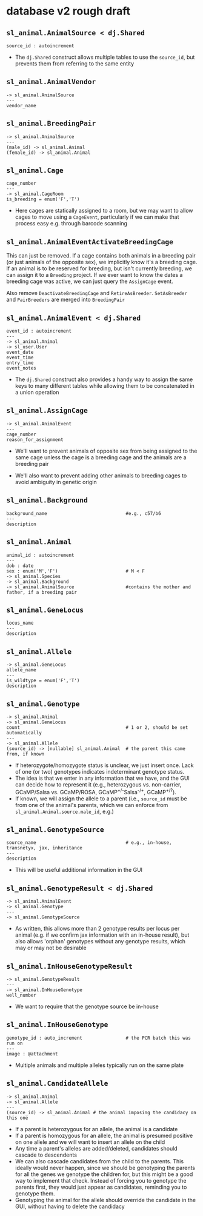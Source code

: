 # database v2 rough draft

## `sl_animal.AnimalSource < dj.Shared`
```
source_id : autoincrement
```
- The `dj.Shared` construct allows multiple tables to use the `source_id`, but prevents them from referring to the same entity

## `sl_animal.AnimalVendor`
```
-> sl_animal.AnimalSource
---
vendor_name
```
## `sl_animal.BreedingPair`
```
-> sl_animal.AnimalSource
---
(male_id) -> sl_animal.Animal
(female_id) -> sl_animal.Animal
```
## `sl_animal.Cage`
```
cage_number
---
-> sl_animal.CageRoom
is_breeding = enum('F','T')
```
- Here cages are statically assigned to a room, but we may want to allow cages to move using a `CageEvent`, particularly if we can make that process easy e.g. through barcode scanning
## `sl_animal.AnimalEventActivateBreedingCage`
This can just be removed. If a cage contains both animals in a breeding pair (or just animals of the opposite sex), we implicitly know it's a breeding cage. If an animal is to be reserved for breeding, but isn't currently breeding, we can assign it to a `Breeding` project. If we ever want to know the dates a breeding cage was active, we can just query the `AssignCage` event.

Also remove `DeactivateBreedingCage` and `RetireAsBreeder`. `SetAsBreeder` and `PairBreeders` are merged into `BreedingPair`

## `sl_animal.AnimalEvent < dj.Shared`
```
event_id : autoincrement
---
-> sl_animal.Animal
-> sl_user.User
event_date
event_time
entry_time
event_notes
```
- The `dj.Shared` construct also provides a handy way to assign the same keys to many different tables while allowing them to be concatenated in a union operation
## `sl_animal.AssignCage`
```
-> sl_animal.AnimalEvent
---
cage_number
reason_for_assignment
```
- We'll want to prevent animals of opposite sex from being assigned to the same cage unless the cage is a breeding cage and the animals are a breeding pair

- We'll also want to prevent adding other animals to breeding cages to avoid ambiguity in genetic origin

## `sl_animal.Background`
```
background_name                             #e.g., c57/b6
---
description
```
## `sl_animal.Animal`
```
animal_id : autoincrement
---
dob : date
sex : enum('M','F')                         # M < F
-> sl_animal.Species
-> sl_animal.Background
-> sl_animal.AnimalSource                   #contains the mother and father, if a breeding pair
```

## `sl_animal.GeneLocus`
```
locus_name 
---
description
```

## `sl_animal.Allele`
```
-> sl_animal.GeneLocus
allele_name
---
is_wildtype = enum('F','T')
description
```

## `sl_animal.Genotype`
```
-> sl_animal.Animal
-> sl_animal.GeneLocus
count                                       # 1 or 2, should be set automatically
---
-> sl_animal.Allele
(source_id) -> [nullable] sl_animal.Animal  # the parent this came from, if known
```
- If heterozygote/homozygote status is unclear, we just insert once. Lack of one (or two) genotypes indicates indeterminant genotype status.
- The idea is that we enter in any information that we have, and the GUI can decide how to represent it (e.g., heterozygous vs. non-carrier, GCaMP/Salsa vs. GCaMP/ROSA, GCaMP<sup>+/-</sup>Salsa<sup>-/+</sup>, GCaMP<sup>+/?</sup>). 
- If known, we will assign the allele to a parent (i.e., `source_id` must be from one of the animal's parents, which we can enforce from `sl_animal.Animal.source.male_id`, e.g.)
## `sl_animal.GenotypeSource`
```
source_name                                 # e.g., in-house, transnetyx, jax, inheritance
---
description
```
- This will be useful additional information in the GUI
## `sl_animal.GenotypeResult < dj.Shared`
```
-> sl_animal.AnimalEvent
-> sl_animal.Genotype
---
-> sl_animal.GenotypeSource
```
- As written, this allows more than 2 genotype results per locus per animal (e.g. if we confirm jax information with an in-house result), but also allows 'orphan' genotypes without any genotype results, which may or may not be desirable
## `sl_animal.InHouseGenotypeResult`
```
-> sl_animal.GenotypeResult
---
-> sl_animal.InHouseGenotype                
well_number
```
- We want to require that the genotype source be in-house
## `sl_animal.InHouseGenotype`
```
genotype_id : auto_increment                # the PCR batch this was run on
---
image : @attachment
```
- Multiple animals and multiple alleles typically run on the same plate
## `sl_animal.CandidateAllele`
```
-> sl_animal.Animal
-> sl_animal.Allele
---
(source_id) -> sl_animal.Animal # the animal imposing the candidacy on this one
```
- If a parent is heterozygous for an allele, the animal is a candidate
- If a parent is homozygous for an allele, the animal is presumed positive on one allele and we will want to insert an allele on the child
- Any time a parent's alleles are added/deleted, candidates should cascade to descendents
- We can also cascade candidates from the child to the parents. This ideally would never happen, since we should be genotyping the parents for all the genes we genotype the children for, but this might be a good way to implement that check. Instead of forcing you to genotype the parents first, they would just appear as candidates, reminding you to genotype them.
- Genotyping the animal for the allele should override the candidate in the GUI, without having to delete the candidacy
